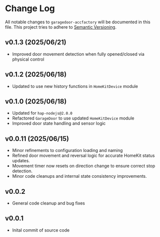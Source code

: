 # Change Log

All notable changes to `garagedoor-accfactory` will be documented in this file. This project tries to adhere to [Semantic Versioning](http://semver.org/).

## v0.1.3 (2025/06/21)

- Improved door movement detection when fully opened/closed via physical control

## v0.1.2 (2025/06/18)

- Updated to use new history functions in `HomeKitDevice` module

## v0.1.0 (2025/06/18)

- Updated for `hap-nodejs@2.0.0`
- Refactored `GarageDoor` to use updated `HomeKitDevice` module
- Improved door state handling and sensor logic

## v0.0.11 (2025/06/15)

- Minor refinements to configuration loading and naming
- Refined door movement and reversal logic for accurate HomeKit status updates.
- Movement timer now resets on direction change to ensure correct stop detection.
- Minor code cleanups and internal state consistency improvements.

## v0.0.2

- General code cleanup and bug fixes

## v0.0.1

- Inital commit of source code
